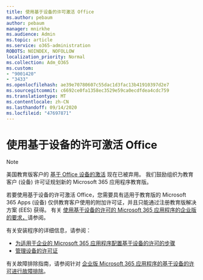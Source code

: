 ```yaml
---
title: 使用基于设备的许可激活 Office
ms.author: pebaum
author: pebaum
manager: mnirkhe
ms.audience: Admin
ms.topic: article
ms.service: o365-administration
ROBOTS: NOINDEX, NOFOLLOW
localization_priority: Normal
ms.collection: Adm_O365
ms.custom:
- "9001420"
- "3433"
ms.openlocfilehash: ae39e70780607c55dac1d3fac13b41910397d2e7
ms.sourcegitcommit: c6692ce0fa1358ec3529e59ca0ecdfdea4cdc759
ms.translationtype: MT
ms.contentlocale: zh-CN
ms.lasthandoff: 09/14/2020
ms.locfileid: "47697871"
---
```

# <a name="activating-office-using-device-based-licensing"></a>使用基于设备的许可激活 Office

> [!NOTE]
> 美国教育版客户的 [基于 Office 设备的激活](https://aka.ms/officedba) 现在已被弃用。 我们鼓励组织为教育客户 (设备) 许可证规划新的 Microsoft 365 应用程序教育版。

若要使用基于设备的许可激活 Office，您需要具有适用于教育版的 Microsoft 365 Apps (设备) 仅供教育客户使用的附加许可证，并且只能通过注册教育版解决方案 (EES) 获得。 有关 [使用基于设备的许可的 Microsoft 365 应用程序的企业版的要求，](https://docs.microsoft.com/deployoffice/device-based-licensing#requirements-for-using-device-based-licensing-for-microsoft-365-apps-for-enterprise)请参阅。


有关安装程序的详细信息，请参阅：

- [为适用于企业的 Microsoft 365 应用程序配置基于设备的许可的步骤](https://docs.microsoft.com/deployoffice/device-based-licensing#steps-to-configure-device-based-licensing-for-microsoft-365-apps-for-enterprise)
- [管理设备的许可证](https://docs.microsoft.com/microsoft-365/admin/misc/manage-licenses-for-devices)

有关故障排除指南，请参阅针对 [企业版 Microsoft 365 应用程序的基于设备的许可进行故障排除](https://docs.microsoft.com/deployoffice/device-based-licensing#troubleshoot-device-based-licensing-for-microsoft-365-apps-for-enterprise)。
